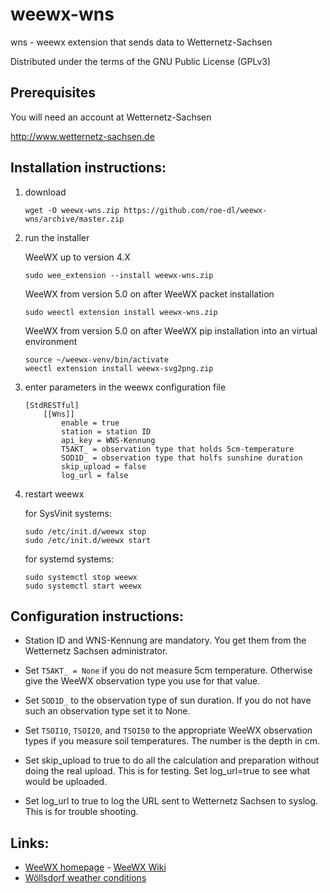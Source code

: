 # weewx-wns

wns - weewx extension that sends data to Wetternetz-Sachsen

Distributed under the terms of the GNU Public License (GPLv3)

## Prerequisites

You will need an account at Wetternetz-Sachsen

  http://www.wetternetz-sachsen.de

## Installation instructions:

1) download

   ```shell
   wget -O weewx-wns.zip https://github.com/roe-dl/weewx-wns/archive/master.zip
   ```

2) run the installer

   WeeWX up to version 4.X

   ```shell
   sudo wee_extension --install weewx-wns.zip
   ```

   WeeWX from version 5.0 on after WeeWX packet installation

   ```shell
   sudo weectl extension install weewx-wns.zip
   ```

   WeeWX from version 5.0 on after WeeWX pip installation into an virtual environment

   ```shell
   source ~/weewx-venv/bin/activate
   weectl extension install weewx-svg2png.zip
   ```
   
3) enter parameters in the weewx configuration file

   ```
   [StdRESTful]
       [[Wns]]
           enable = true
           station = station ID
           api_key = WNS-Kennung
           T5AKT_ = observation type that holds 5cm-temperature
           SOD1D_ = observation type that holfs sunshine duration
           skip_upload = false
           log_url = false
   ```

4) restart weewx

   for SysVinit systems:

   ```shell
   sudo /etc/init.d/weewx stop
   sudo /etc/init.d/weewx start
   ```

   for systemd systems:

   ```shell
   sudo systemctl stop weewx
   sudo systemctl start weewx
   ```

## Configuration instructions:

* Station ID and WNS-Kennung are mandatory. You get them from the Wetternetz
  Sachsen administrator. 

* Set `T5AKT_ = None` if you do not measure 5cm temperature. Otherwise give the
  WeeWX observation type you use for that value.

* Set `SOD1D_` to the observation type of sun duration. If you do not have
  such an observation type set it to None.

* Set `TSOI10`, `TSOI20`, and `TSOI50` to the appropriate WeeWX observation
  types if you measure soil temperatures. The number is the depth in cm.

* Set skip_upload to true to do all the calculation and preparation without
  doing the real upload. This is for testing. Set log_url=true to see what
  would be uploaded.

* Set log_url to true to log the URL sent to Wetternetz Sachsen to syslog.
  This is for trouble shooting.

## Links:

* [WeeWX homepage](http://weewx.com) - [WeeWX Wiki](https://github.com/weewx/weewx/wiki)
* [Wöllsdorf weather conditions](https://www.woellsdorf-wetter.de)

